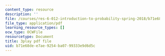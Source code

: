 ```yaml
---
content_type: resource
description: ''
file: /courses/res-6-012-introduction-to-probability-spring-2018/b71e68dee7ae9254ba0799333e9d6d5c_bXmDp8R8n8U.pdf
file_type: application/pdf
learning_resource_types: []
ocw_type: OCWFile
resourcetype: Document
title: 3play pdf file
uid: b71e68de-e7ae-9254-ba07-99333e9d6d5c
---
```

